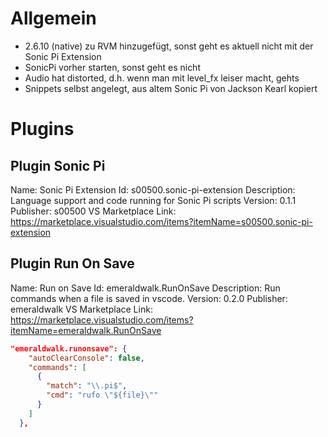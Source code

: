 # Allgemein

- 2.6.10 (native) zu RVM hinzugefügt, sonst geht es aktuell nicht mit der Sonic Pi Extension
- SonicPi vorher starten, sonst geht es nicht
- Audio hat distorted, d.h. wenn man mit level_fx leiser macht, gehts
- Snippets selbst angelegt, aus altem Sonic Pi von Jackson Kearl kopiert

# Plugins

## Plugin Sonic Pi

Name: Sonic Pi Extension
Id: s00500.sonic-pi-extension
Description: Language support and code running for Sonic Pi scripts
Version: 0.1.1
Publisher: s00500
VS Marketplace Link: https://marketplace.visualstudio.com/items?itemName=s00500.sonic-pi-extension

## Plugin Run On Save

Name: Run on Save
Id: emeraldwalk.RunOnSave
Description: Run commands when a file is saved in vscode.
Version: 0.2.0
Publisher: emeraldwalk
VS Marketplace Link: https://marketplace.visualstudio.com/items?itemName=emeraldwalk.RunOnSave

```json
"emeraldwalk.runonsave": {
    "autoClearConsole": false,
    "commands": [
      {
        "match": "\\.pi$",
        "cmd": "rufo \"${file}\""
      }
    ]
  },
```